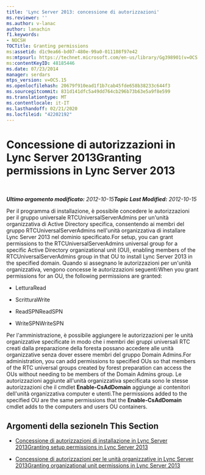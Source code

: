 ```yaml
---
title: 'Lync Server 2013: concessione di autorizzazioni'
ms.reviewer: ''
ms.author: v-lanac
author: lanachin
f1.keywords:
- NOCSH
TOCTitle: Granting permissions
ms:assetid: d1c9ea66-bd07-480e-99a0-011108f97e42
ms:mtpsurl: https://technet.microsoft.com/en-us/library/Gg398901(v=OCS.15)
ms:contentKeyID: 48185446
ms.date: 07/23/2014
manager: serdars
mtps_version: v=OCS.15
ms.openlocfilehash: 20679f910ead1f1b7cab45fde658b38233c644f3
ms.sourcegitcommit: 831d141dfc5a49dd764cb296b73b63e5a9f8e599
ms.translationtype: MT
ms.contentlocale: it-IT
ms.lasthandoff: 02/21/2020
ms.locfileid: "42202192"
---
```

<div data-xmlns="http://www.w3.org/1999/xhtml">

<div class="topic" data-xmlns="http://www.w3.org/1999/xhtml" data-msxsl="urn:schemas-microsoft-com:xslt" data-cs="https://msdn.microsoft.com/">

<div data-asp="https://msdn2.microsoft.com/asp">

# <a name="granting-permissions-in-lync-server-2013"></a><span data-ttu-id="c0578-102">Concessione di autorizzazioni in Lync Server 2013</span><span class="sxs-lookup"><span data-stu-id="c0578-102">Granting permissions in Lync Server 2013</span></span>

</div>

<div id="mainSection">

<div id="mainBody">

<span> </span>

<span data-ttu-id="c0578-103">_**Ultimo argomento modificato:** 2012-10-15_</span><span class="sxs-lookup"><span data-stu-id="c0578-103">_**Topic Last Modified:** 2012-10-15_</span></span>

<span data-ttu-id="c0578-104">Per il programma di installazione, è possibile concedere le autorizzazioni per il gruppo universale RTCUniversalServerAdmins per un'unità organizzativa di Active Directory specifica, consentendo ai membri del gruppo RTCUniversalServerAdmins nell'unità organizzativa di installare Lync Server 2013 nel dominio specificato.</span><span class="sxs-lookup"><span data-stu-id="c0578-104">For setup, you can grant permissions to the RTCUniversalServerAdmins universal group for a specific Active Directory organizational unit (OU), enabling members of the RTCUniversalServerAdmins group in that OU to install Lync Server 2013 in the specified domain.</span></span> <span data-ttu-id="c0578-105">Quando si assegnano le autorizzazioni per un'unità organizzativa, vengono concesse le autorizzazioni seguenti:</span><span class="sxs-lookup"><span data-stu-id="c0578-105">When you grant permissions for an OU, the following permissions are granted:</span></span>

  - <span data-ttu-id="c0578-106">Lettura</span><span class="sxs-lookup"><span data-stu-id="c0578-106">Read</span></span>

  - <span data-ttu-id="c0578-107">Scrittura</span><span class="sxs-lookup"><span data-stu-id="c0578-107">Write</span></span>

  - <span data-ttu-id="c0578-108">ReadSPN</span><span class="sxs-lookup"><span data-stu-id="c0578-108">ReadSPN</span></span>

  - <span data-ttu-id="c0578-109">WriteSPN</span><span class="sxs-lookup"><span data-stu-id="c0578-109">WriteSPN</span></span>

<span data-ttu-id="c0578-110">Per l'amministrazione, è possibile aggiungere le autorizzazioni per le unità organizzative specificate in modo che i membri dei gruppi universali RTC creati dalla preparazione della foresta possano accedere alle unità organizzative senza dover essere membri del gruppo Domain Admins.</span><span class="sxs-lookup"><span data-stu-id="c0578-110">For administration, you can add permissions to specified OUs so that members of the RTC universal groups created by forest preparation can access the OUs without needing to be members of the Domain Admins group.</span></span> <span data-ttu-id="c0578-111">Le autorizzazioni aggiunte all'unità organizzativa specificata sono le stesse autorizzazioni che il cmdlet **Enable-CsAdDomain** aggiunge ai contenitori dell'unità organizzativa computer e utenti.</span><span class="sxs-lookup"><span data-stu-id="c0578-111">The permissions added to the specified OU are the same permissions that the **Enable-CsAdDomain** cmdlet adds to the computers and users OU containers.</span></span>

<div>

## <a name="in-this-section"></a><span data-ttu-id="c0578-112">Argomenti della sezione</span><span class="sxs-lookup"><span data-stu-id="c0578-112">In This Section</span></span>

  - [<span data-ttu-id="c0578-113">Concessione di autorizzazioni di installazione in Lync Server 2013</span><span class="sxs-lookup"><span data-stu-id="c0578-113">Granting setup permissions in Lync Server 2013</span></span>](lync-server-2013-granting-setup-permissions.md)

  - [<span data-ttu-id="c0578-114">Concessione di autorizzazioni per le unità organizzative in Lync Server 2013</span><span class="sxs-lookup"><span data-stu-id="c0578-114">Granting organizational unit permissions in Lync Server 2013</span></span>](lync-server-2013-granting-organizational-unit-permissions.md)

</div>

</div>

<span> </span>

</div>

</div>

</div>

